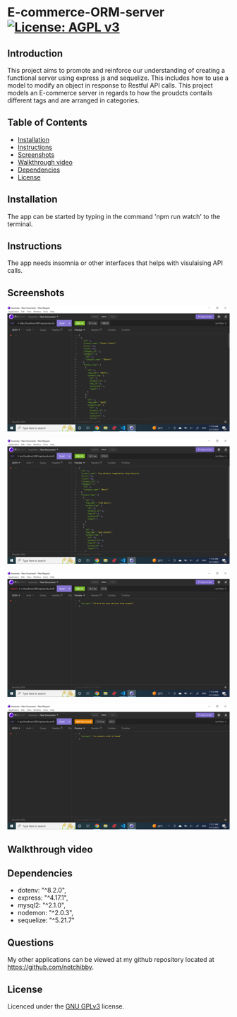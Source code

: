# E-commerce-ORM-server [![License: AGPL v3](https://img.shields.io/badge/License-AGPL_v3-blue.svg)](https://www.gnu.org/licenses/agpl-3.0)

## Introduction
This project aims to promote and reinforce our understanding of creating a functional server using express js and sequelize. This includes how to use a model to modify an object in response to Restful API calls. This project models an E-commerce server in regards to how the proudcts contails different tags and are arranged in categories. 

## Table of Contents

- [Installation](#installation)
- [Instructions](#instructions)
- [Screenshots](#Screenshots)
- [Walkthrough video](#walkthrough-video)
- [Dependencies](#Dependencies)
- [License](#license)

## Installation
The app can be started by typing in the command 'npm run watch' to the terminal.


## Instructions
The app needs insomnia or other interfaces that helps with visulaising API calls.


## Screenshots
![screenshot-of-the-application-with-a-call-to-get-all-products](https://github.com/Notchibby/E-commerce-ORM-server/blob/main/assets/images/get_all_products.png)

![screenshot-of-the-application-with-a-call-to-product-NO-4](https://github.com/Notchibby/E-commerce-ORM-server/blob/main/assets/images/get_product_4.png)

![screenshot-of-the-application-with-a-call-to-delete-NO-4](https://github.com/Notchibby/E-commerce-ORM-server/blob/main/assets/images/Delete_product_4.png)

![screenshot-of-the-application-with-a-call-to-product-NO-4-after-deleting-product](https://github.com/Notchibby/E-commerce-ORM-server/blob/main/assets/images/Get_product_4_after_delete.png)


## Walkthrough video


## Dependencies

 - dotenv: "^8.2.0",
 - express: "^4.17.1",
 - mysql2: "^2.1.0",
 - nodemon: "^2.0.3",
 - sequelize: "^5.21.7"

## Questions

My other applications can be viewed at my github repository located at https://github.com/notchibby.

## License
Licenced under the [GNU GPLv3](https://www.gnu.org/licenses/agpl-3.0) license.

